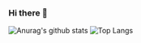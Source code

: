 ### Hi there 👋

<!--
**Jieun55/Jieun55** is a ✨ _special_ ✨ repository because its `README.md` (this file) appears on your GitHub profile.

Here are some ideas to get you started:

- 🔭 I’m currently working on ...
- 🌱 I’m currently learning ...
- 👯 I’m looking to collaborate on ...
- 🤔 I’m looking for help with ...
- 💬 Ask me about ...
- 📫 How to reach me: ...
- 😄 Pronouns: ...
- ⚡ Fun fact: ...
-->
![Anurag's github stats](https://github-readme-stats.vercel.app/api?username=Jieun55&show_icons=true&theme=tokyonight)
![Top Langs](https://github-readme-stats.vercel.app/api/top-langs/?username=Jieun55&layout=compact&theme=tokyonight)

